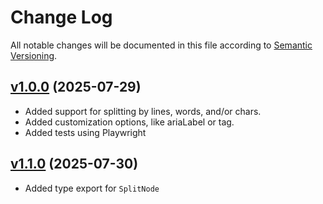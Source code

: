 # Change Log

All notable changes will be documented in this file according to [Semantic Versioning](http://semver.org/).

## [v1.0.0](https://github.com/mattbal/split-text/tree/v1.0.0) (2025-07-29)

- Added support for splitting by lines, words, and/or chars.
- Added customization options, like ariaLabel or tag.
- Added tests using Playwright

## [v1.1.0](https://github.com/mattbal/split-text/tree/v1.1.0) (2025-07-30)

- Added type export for `SplitNode`
